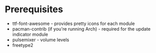 # Prerequisites
* ttf-font-awesome - provides pretty icons for each module
* pacman-contrib (if you're running Arch) - required for the update indicator module
* pulsemixer - volume levels
* freetype2
